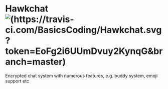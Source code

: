 # Hawkchat ![(https://travis-ci.com/BasicsCoding/Hawkchat.svg?token=EoFg2i6UUmDvuy2KynqG&branch=master)](https://travis-ci.com/BasicsCoding/Hawkchat)
Encrypted chat system with numerous features, e.g. buddy system, emoji support etc

